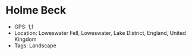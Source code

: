 # Holme Beck

- GPS: 1,1
- Location: Loweswater Fell, Loweswater, Lake District, England, United Kingdom
- Tags: Landscape
